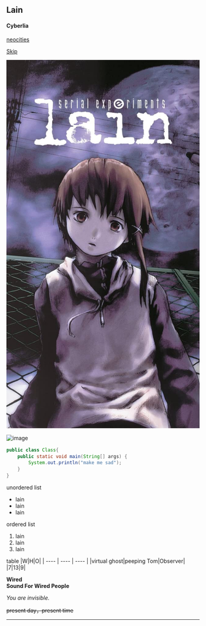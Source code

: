 ## Lain
#### Cyberlia
[neocities](https://fauux.neocities.org/)

[Skip](README.md)

![image](lain.jpg)

![image](https://fauux.neocities.org/mebious_icon_02.gif)

```Java
public class Class{
    public static void main(String[] args) {
        System.out.println("make me sad");
    }
}
```
unordered list
- lain
- lain
- lain

ordered list
1. lain
1. lain
1. lain

table 
|W|H|O|
|  ----  | ----  | ----  |
|virtual ghost|peeping Tom|Observer|
|7|13|9|

**Wired      
Sound For
Wired
People**

*You are invisible.*

~~present day，present time~~

----
